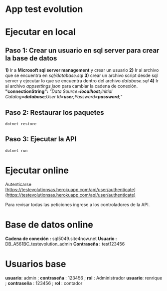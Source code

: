 # App test evolution

# Ejecutar en local

## Paso 1:  Crear un usuario en sql server para crear la base de datos
**1)** Ir a **Microsoft sql server management** y crear un usuario
**2)** Ir al archivo que se encuentra en *sql/database.sql*
**3)** crear un archivo script desde sql server y ejecutar lo que se encuentra dentro del archivo *database.sql*
**4)** Ir al archivo *appsettings.json* para cambiar la cadena de conexión.
**"connectionString":** *"Data Source=**localhost**;Initial Catalog=**database**;User Id=**user**;Password=**password**;"*

## Paso 2: Restaurar los paquetes

```
dotnet restore
```

## Paso 3: Ejecutar la API
```
dotnet run
```
# Ejecutar online
Autenticarse
[https://testevolutionsas.herokuapp.com/api/user/authenticate](https://testevolutionsas.herokuapp.com/api/user/authenticate)

Para revisar todas las peticiones ingrese a los controladores de la API.
# Base de datos online
**Cadena de conexión :** sql5049.site4now.net
**Usuario :** DB_A561BC_testevolution_admin
**Contraseña :** test123456

# Usuarios base
**usuario**: admin ; **contraseña** : 123456 ; **rol** : Administrador
**usuario**: renrique ; **contraseña** : 123456 ; **rol** : contador
